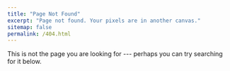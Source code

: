 ```yaml
---
title: "Page Not Found"
excerpt: "Page not found. Your pixels are in another canvas."
sitemap: false
permalink: /404.html
---
```


This is not the page you are looking for ---
perhaps you can try searching for it below.

<script type="text/javascript">
  var GOOG_FIXURL_LANG = 'en';
  var GOOG_FIXURL_SITE = '{{ site.url }}'
</script>
<script type="text/javascript"
  src="//linkhelp.clients.google.com/tbproxy/lh/wm/fixurl.js">
</script>
